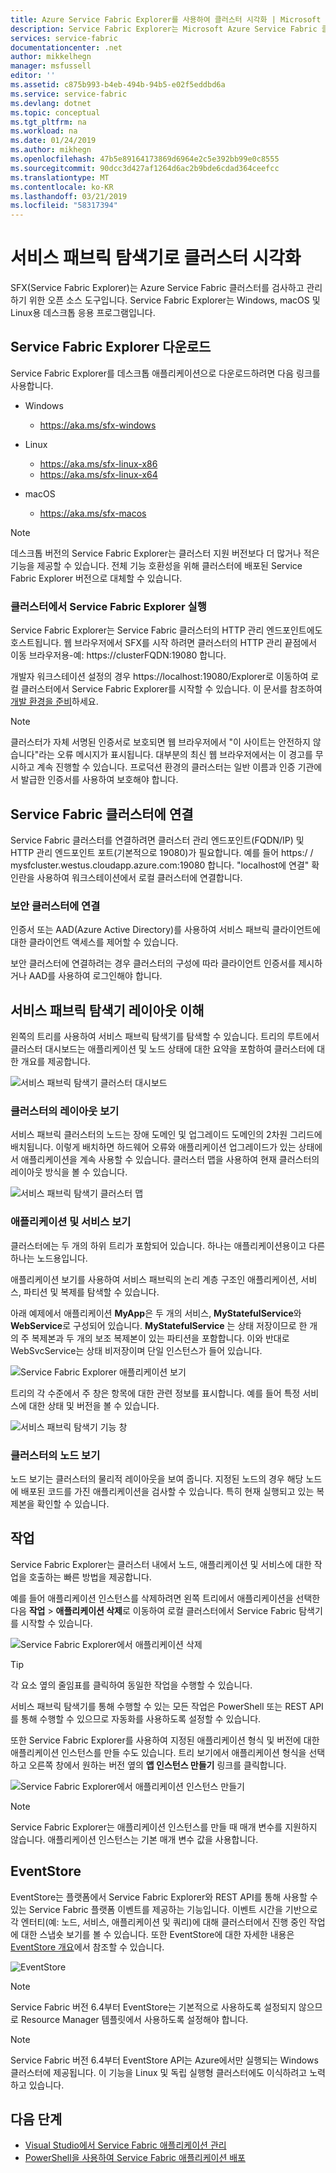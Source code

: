 ```yaml
---
title: Azure Service Fabric Explorer를 사용하여 클러스터 시각화 | Microsoft Docs
description: Service Fabric Explorer는 Microsoft Azure Service Fabric 클러스터에서 클라우드 애플리케이션 및 노드를 검사 및 관리하기 위한 애플리케이션입니다.
services: service-fabric
documentationcenter: .net
author: mikkelhegn
manager: msfussell
editor: ''
ms.assetid: c875b993-b4eb-494b-94b5-e02f5eddbd6a
ms.service: service-fabric
ms.devlang: dotnet
ms.topic: conceptual
ms.tgt_pltfrm: na
ms.workload: na
ms.date: 01/24/2019
ms.author: mikhegn
ms.openlocfilehash: 47b5e89164173869d6964e2c5e392bb99e0c8555
ms.sourcegitcommit: 90dcc3d427af1264d6ac2b9bde6cdad364ceefcc
ms.translationtype: MT
ms.contentlocale: ko-KR
ms.lasthandoff: 03/21/2019
ms.locfileid: "58317394"
---
```

# <a name="visualize-your-cluster-with-service-fabric-explorer"></a>서비스 패브릭 탐색기로 클러스터 시각화

SFX(Service Fabric Explorer)는 Azure Service Fabric 클러스터를 검사하고 관리하기 위한 오픈 소스 도구입니다. Service Fabric Explorer는 Windows, macOS 및 Linux용 데스크톱 응용 프로그램입니다.

## <a name="service-fabric-explorer-download"></a>Service Fabric Explorer 다운로드

Service Fabric Explorer를 데스크톱 애플리케이션으로 다운로드하려면 다음 링크를 사용합니다.

- Windows
  - https://aka.ms/sfx-windows

- Linux
  - https://aka.ms/sfx-linux-x86
  - https://aka.ms/sfx-linux-x64

- macOS
  - https://aka.ms/sfx-macos

> [!NOTE]
> 데스크톱 버전의 Service Fabric Explorer는 클러스터 지원 버전보다 더 많거나 적은 기능을 제공할 수 있습니다. 전체 기능 호환성을 위해 클러스터에 배포된 Service Fabric Explorer 버전으로 대체할 수 있습니다.
>
>

### <a name="running-service-fabric-explorer-from-the-cluster"></a>클러스터에서 Service Fabric Explorer 실행

Service Fabric Explorer는 Service Fabric 클러스터의 HTTP 관리 엔드포인트에도 호스트됩니다. 웹 브라우저에서 SFX를 시작 하려면 클러스터의 HTTP 관리 끝점에서 이동 브라우저용-예: https:\//clusterFQDN:19080 합니다.

개발자 워크스테이션 설정의 경우 https://localhost:19080/Explorer로 이동하여 로컬 클러스터에서 Service Fabric Explorer를 시작할 수 있습니다. 이 문서를 참조하여 [개발 환경을 준비](service-fabric-get-started.md)하세요.

> [!NOTE]
> 클러스터가 자체 서명된 인증서로 보호되면 웹 브라우저에서 "이 사이트는 안전하지 않습니다"라는 오류 메시지가 표시됩니다. 대부분의 최신 웹 브라우저에서는 이 경고를 무시하고 계속 진행할 수 있습니다. 프로덕션 환경의 클러스터는 일반 이름과 인증 기관에서 발급한 인증서를 사용하여 보호해야 합니다. 
>
>

## <a name="connect-to-a-service-fabric-cluster"></a>Service Fabric 클러스터에 연결
Service Fabric 클러스터를 연결하려면 클러스터 관리 엔드포인트(FQDN/IP) 및 HTTP 관리 엔드포인트 포트(기본적으로 19080)가 필요합니다. 예를 들어 https\:/ / mysfcluster.westus.cloudapp.azure.com:19080 합니다. "localhost에 연결" 확인란을 사용하여 워크스테이션에서 로컬 클러스터에 연결합니다.

### <a name="connect-to-a-secure-cluster"></a>보안 클러스터에 연결
인증서 또는 AAD(Azure Active Directory)를 사용하여 서비스 패브릭 클라이언트에 대한 클라이언트 액세스를 제어할 수 있습니다.

보안 클러스터에 연결하려는 경우 클러스터의 구성에 따라 클라이언트 인증서를 제시하거나 AAD를 사용하여 로그인해야 합니다.

## <a name="understand-the-service-fabric-explorer-layout"></a>서비스 패브릭 탐색기 레이아웃 이해
왼쪽의 트리를 사용하여 서비스 패브릭 탐색기를 탐색할 수 있습니다. 트리의 루트에서 클러스터 대시보드는 애플리케이션 및 노드 상태에 대한 요약을 포함하여 클러스터에 대한 개요를 제공합니다.

![서비스 패브릭 탐색기 클러스터 대시보드][sfx-cluster-dashboard]

### <a name="view-the-clusters-layout"></a>클러스터의 레이아웃 보기
서비스 패브릭 클러스터의 노드는 장애 도메인 및 업그레이드 도메인의 2차원 그리드에 배치됩니다. 이렇게 배치하면 하드웨어 오류와 애플리케이션 업그레이드가 있는 상태에서 애플리케이션을 계속 사용할 수 있습니다. 클러스터 맵을 사용하여 현재 클러스터의 레이아웃 방식을 볼 수 있습니다.

![서비스 패브릭 탐색기 클러스터 맵][sfx-cluster-map]

### <a name="view-applications-and-services"></a>애플리케이션 및 서비스 보기
클러스터에는 두 개의 하위 트리가 포함되어 있습니다. 하나는 애플리케이션용이고 다른 하나는 노드용입니다.

애플리케이션 보기를 사용하여 서비스 패브릭의 논리 계층 구조인 애플리케이션, 서비스, 파티션 및 복제를 탐색할 수 있습니다.

아래 예제에서 애플리케이션 **MyApp**은 두 개의 서비스, **MyStatefulService**와 **WebService**로 구성되어 있습니다. **MyStatefulService** 는 상태 저장이므로 한 개의 주 복제본과 두 개의 보조 복제본이 있는 파티션을 포함합니다. 이와 반대로 WebSvcService는 상태 비저장이며 단일 인스턴스가 들어 있습니다.

![Service Fabric Explorer 애플리케이션 보기][sfx-application-tree]

트리의 각 수준에서 주 창은 항목에 대한 관련 정보를 표시합니다. 예를 들어 특정 서비스에 대한 상태 및 버전을 볼 수 있습니다.

![서비스 패브릭 탐색기 기능 창][sfx-service-essentials]

### <a name="view-the-clusters-nodes"></a>클러스터의 노드 보기
노드 보기는 클러스터의 물리적 레이아웃을 보여 줍니다. 지정된 노드의 경우 해당 노드에 배포된 코드를 가진 애플리케이션을 검사할 수 있습니다. 특히 현재 실행되고 있는 복제본을 확인할 수 있습니다.

## <a name="actions"></a>작업
Service Fabric Explorer는 클러스터 내에서 노드, 애플리케이션 및 서비스에 대한 작업을 호출하는 빠른 방법을 제공합니다.

예를 들어 애플리케이션 인스턴스를 삭제하려면 왼쪽 트리에서 애플리케이션을 선택한 다음 **작업** > **애플리케이션 삭제**로 이동하여 로컬 클러스터에서 Service Fabric 탐색기를 시작할 수 있습니다.

![Service Fabric Explorer에서 애플리케이션 삭제][sfx-delete-application]

> [!TIP]
> 각 요소 옆의 줄임표를 클릭하여 동일한 작업을 수행할 수 있습니다.
>
> 서비스 패브릭 탐색기를 통해 수행할 수 있는 모든 작업은 PowerShell 또는 REST API를 통해 수행할 수 있으므로 자동화를 사용하도록 설정할 수 있습니다.
>
>

또한 Service Fabric Explorer를 사용하여 지정된 애플리케이션 형식 및 버전에 대한 애플리케이션 인스턴스를 만들 수도 있습니다. 트리 보기에서 애플리케이션 형식을 선택하고 오른쪽 창에서 원하는 버전 옆의 **앱 인스턴스 만들기** 링크를 클릭합니다.

![Service Fabric Explorer에서 애플리케이션 인스턴스 만들기][sfx-create-app-instance]

> [!NOTE]
> Service Fabric Explorer는 애플리케이션 인스턴스를 만들 때 매개 변수를 지원하지 않습니다. 애플리케이션 인스턴스는 기본 매개 변수 값을 사용합니다.
>
>

## <a name="event-store"></a>EventStore
EventStore는 플랫폼에서 Service Fabric Explorer와 REST API를 통해 사용할 수 있는 Service Fabric 플랫폼 이벤트를 제공하는 기능입니다. 이벤트 시간을 기반으로 각 엔터티(예: 노드, 서비스, 애플리케이션 및 쿼리)에 대해 클러스터에서 진행 중인 작업에 대한 스냅숏 보기를 볼 수 있습니다. 또한 EventStore에 대한 자세한 내용은 [EventStore 개요](service-fabric-diagnostics-eventstore.md)에서 참조할 수 있습니다.   

![EventStore][sfx-eventstore]

>[!NOTE]
>Service Fabric 버전 6.4부터 EventStore는 기본적으로 사용하도록 설정되지 않으므로 Resource Manager 템플릿에서 사용하도록 설정해야 합니다.

>[!NOTE]
>Service Fabric 버전 6.4부터 EventStore API는 Azure에서만 실행되는 Windows 클러스터에 제공됩니다. 이 기능을 Linux 및 독립 실행형 클러스터에도 이식하려고 노력하고 있습니다.


## <a name="next-steps"></a>다음 단계
* [Visual Studio에서 Service Fabric 애플리케이션 관리](service-fabric-manage-application-in-visual-studio.md)
* [PowerShell을 사용하여 Service Fabric 애플리케이션 배포](service-fabric-deploy-remove-applications.md)

<!--Image references-->
[sfx-cluster-dashboard]: ./media/service-fabric-visualizing-your-cluster/SfxClusterDashboard.png
[sfx-cluster-map]: ./media/service-fabric-visualizing-your-cluster/SfxClusterMap.png
[sfx-application-tree]: ./media/service-fabric-visualizing-your-cluster/SfxApplicationTree.png
[sfx-service-essentials]: ./media/service-fabric-visualizing-your-cluster/SfxServiceEssentials.png
[sfx-delete-application]: ./media/service-fabric-visualizing-your-cluster/SfxDeleteApplication.png
[sfx-create-app-instance]: ./media/service-fabric-visualizing-your-cluster/SfxCreateAppInstance.png
[sfx-eventstore]: ./media/service-fabric-diagnostics-eventstore/eventstore.png
